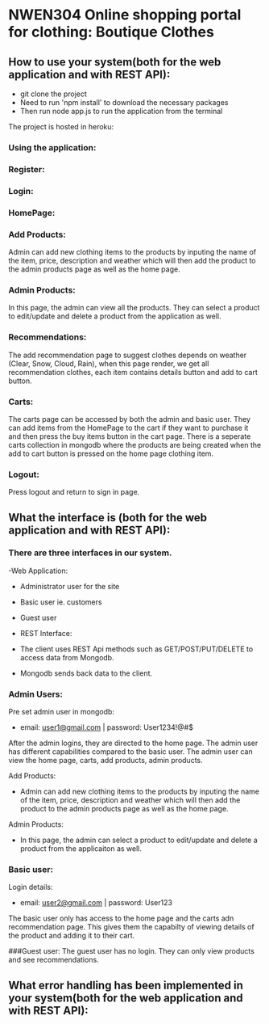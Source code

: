# NWEN304 Online shopping portal for clothing: Boutique Clothes 


## How to use your system(both for the web application and with REST API):
- git clone the project
- Need to run 'npm install' to download the necessary packages
- Then run node app.js to run the application from the terminal 

The project is hosted in heroku: 

### Using the application: 

### Register:

### Login:

### HomePage:

### Add Products:
Admin can add new clothing items to the products by inputing the name of the item, price, description and weather which will then add the product to the admin products page as well as the home page. 

### Admin Products: 
 In this page, the admin can view all the products. They can select a product to edit/update and delete a product from the application as well. 

### Recommendations:
The add recommendation page to suggest clothes depends on weather (Clear, Snow, Cloud, Rain), when this page render, 
we get all recommendation clothes, each item contains details button and add to cart button.

### Carts: 
The carts page can be accessed by both the admin and basic user. They can add items from the HomePage to the cart if they want to purchase it and then press the buy items button in the cart page. There is a seperate carts collection in mongodb where the products are being created when the add to cart button is pressed on the home page clothing item.


### Logout: 
Press logout and return to sign in page.

## What the interface is (both for the web application and with REST API):
### There are three interfaces in our system. 
-Web Application:
 - Administrator user for the site 
 - Basic user ie. customers
 - Guest user

- REST Interface: 
 - The client uses REST Api methods such as GET/POST/PUT/DELETE to access data from Mongodb. 
 - Mongodb sends back data to the client. 

### Admin Users: 
Pre set admin user in mongodb: 
- email: user1@gmail.com | password: User1234!@#$

After the admin logins, they are directed to the home page. The admin user has different capabilities compared to the basic user. The admin user can view the home page, carts, add products, admin products. 

Add Products: 
- Admin can add new clothing items to the products by inputing the name of the item, price, description and weather which will then add the product to the admin products page as well as the home page. 

Admin Products: 
 - In this page, the admin can select a product to edit/update and delete a product from the applicaiton as well. 


### Basic user: 
Login details:
- email: user2@gmail.com   | password: User123

The basic user only has access to the home page and the carts adn recommendation page. This gives them the capabilty of viewing details of the product and adding it to their cart.

###Guest user: 
The guest user has no login. They can only view products and see recommendations.

## What error handling has been implemented in your system(both for the web application and with REST API):
